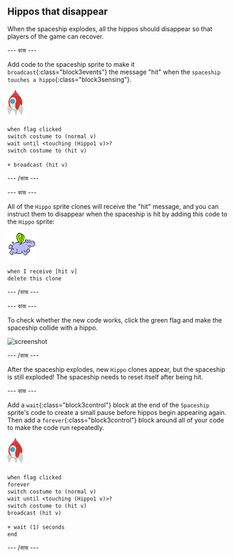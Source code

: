 ## Hippos that disappear

When the spaceship explodes, all the hippos should disappear so that players of the game can recover.

\--- কাজ \---

Add code to the spaceship sprite to make it `broadcast`{:class="block3events"} the message "hit" when the `spaceship touches a hippo`{:class="block3sensing"}.

![rocket sprite](images/rocket-sprite.png)

```blocks3
when flag clicked
switch costume to (normal v)
wait until <touching (Hippo1 v)>?
switch costume to (hit v)

+ broadcast (hit v)
```

\--- /কাজ \---

\--- কাজ \---

All of the `Hippo` sprite clones will receive the "hit" message, and you can instruct them to disappear when the spaceship is hit by adding this code to the `Hippo` sprite:

![hippo sprite](images/hippo-sprite.png)

```blocks3
when I receive [hit v]
delete this clone
```

\--- /কাজ \---

\--- কাজ \---

To check whether the new code works, click the green flag and make the spaceship collide with a hippo.

![screenshot](images/invaders-hippo-collide.png)

\--- /কাজ \---

After the spaceship explodes, new `Hippo` clones appear, but the spaceship is still exploded! The spaceship needs to reset itself after being hit.

\--- কাজ \---

Add a `wait`{:class="block3control"} block at the end of the `Spaceship` sprite's code to create a small pause before hippos begin appearing again. Then add a `forever`{:class="block3control"} block around all of your code to make the code run repeatedly.

![rocket sprite](images/rocket-sprite.png)

```blocks3
when flag clicked
forever
switch costume to (normal v)
wait until <touching (Hippo1 v)>?
switch costume to (hit v)
broadcast (hit v)

+ wait (1) seconds
end
```

\--- /কাজ \---
